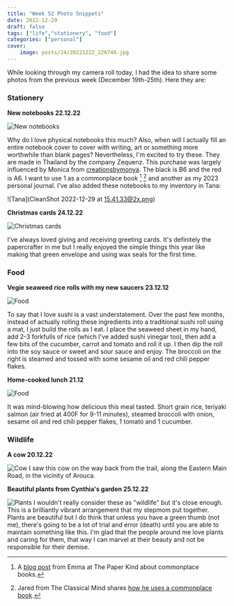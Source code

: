 ```yaml
---
title: "Week 52 Photo Snippets"
date: 2022-12-29
draft: false
tags: ["life","stationery", "food"]
categories: ["personal"]
cover:
    image: posts/24/20221222_220740.jpg
---
```


While looking through my camera roll today, I had the idea to share some photos from the previous week (December 19th-25th). Here they are:

### Stationery

**New notebooks 22.12.22**

![New notebooks](20221222_220740.jpg)

Why do I love physical notebooks this much? Also, when will I actually fill an entire notebook cover to cover with writing, art or something more worthwhile than blank pages? Nevertheless, I'm excited to try these. They are made in Thailand by the company Zequenz. This purchase was largely influenced by Monica from [creationsbymonya](https://www.instagram.com/creationsbymonya/). The black is B6 and the red is A6. I want to use 1 as a commonplace book [^1] [^2] and another as my 2023 personal journal. I've also added these notebooks to my inventory in Tana: 

![Tana](CleanShot 2022-12-29 at 15.41.33@2x.png)

**Christmas cards 24.12.22**

![Christmas cards](20221224_230105.jpg)

I've always loved giving and receiving greeting cards. It's definitely the papercrafter in me but I really enjoyed the simple things this year like making that green envelope and using wax seals for the first time.

### Food
**Vegie seaweed rice rolls with my new saucers 23.12.12**

![Food](20221223_141447.jpg)

To say that I love sushi is a vast understatement. Over the past few months, instead of actually rolling these ingredients into a traditional sushi roll using a mat, I just build the rolls as I eat. I place the seaweed sheet in my hand, add 2-3 forkfulls of rice (which I've added sushi vinegar too), then add a few bits of the cucumber, carrot and tomato and roll it up. I then dip the roll into the soy sauce or sweet and sour sauce and enjoy. The broccoli on the right is steamed and tossed with some sesame oil and red chili pepper flakes.

**Home-cooked lunch 21.12**

![Food](20221221_200019.jpg)

It was mind-blowing how delicious this meal tasted. Short grain rice, teriyaki salmon (air fried at 400F for 9-11 minutes), steamed broccoli with onion, sesame oil and red chili pepper flakes, 1 tomato and 1 cucumber.

### Wildlife

**A cow 20.12.22**

![Cow](20221220_174004.jpg)
I saw this cow on the way back from the trail, along the Eastern Main Road, in the vicinity of Arouca. 

**Beautiful plants from Cynthia's garden 25.12.22**

![Plants](IMG-20221225-WA0007.jpeg)
I wouldn't really consider these as "wildlife" but it's close enough. This is a brilliantly vibrant arrangement that my stepmom put together. Plants are beautiful but I do think that unless you have a green thumb (not me), there's going to be a lot of trial and error (death) until you are able to maintain something like this. I'm glad that the people around me love plants and caring for them, that way I can marvel at their beauty and not be responsible for their demise.

[^1]: A [blog post](https://thepaperkind.com/2020/08/15/commonplace-book/) from Emma at The Paper Kind about commonplace books.

[^2]: Jared from The Classical Mind shares [how he uses a commonplace book](https://www.youtube.com/watch?v=CcBy_b_43c0&t=664s).